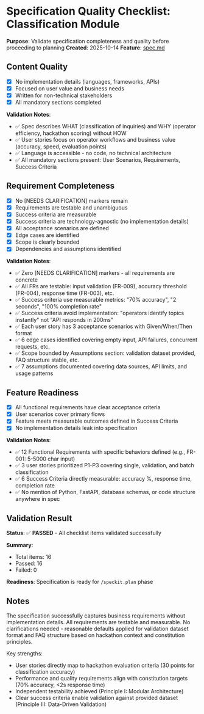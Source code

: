 # Specification Quality Checklist: Classification Module

**Purpose**: Validate specification completeness and quality before proceeding to planning
**Created**: 2025-10-14
**Feature**: [spec.md](../spec.md)

## Content Quality

- [x] No implementation details (languages, frameworks, APIs)
- [x] Focused on user value and business needs
- [x] Written for non-technical stakeholders
- [x] All mandatory sections completed

**Validation Notes**:
- ✅ Spec describes WHAT (classification of inquiries) and WHY (operator efficiency, hackathon scoring) without HOW
- ✅ User stories focus on operator workflows and business value (accuracy, speed, evaluation points)
- ✅ Language is accessible - no code, no technical architecture
- ✅ All mandatory sections present: User Scenarios, Requirements, Success Criteria

## Requirement Completeness

- [x] No [NEEDS CLARIFICATION] markers remain
- [x] Requirements are testable and unambiguous
- [x] Success criteria are measurable
- [x] Success criteria are technology-agnostic (no implementation details)
- [x] All acceptance scenarios are defined
- [x] Edge cases are identified
- [x] Scope is clearly bounded
- [x] Dependencies and assumptions identified

**Validation Notes**:
- ✅ Zero [NEEDS CLARIFICATION] markers - all requirements are concrete
- ✅ All FRs are testable: input validation (FR-009), accuracy threshold (FR-004), response time (FR-003), etc.
- ✅ Success criteria use measurable metrics: "70% accuracy", "2 seconds", "100% completion rate"
- ✅ Success criteria avoid implementation: "operators identify topics instantly" not "API responds in 200ms"
- ✅ Each user story has 3 acceptance scenarios with Given/When/Then format
- ✅ 6 edge cases identified covering empty input, API failures, concurrent requests, etc.
- ✅ Scope bounded by Assumptions section: validation dataset provided, FAQ structure stable, etc.
- ✅ 7 assumptions documented covering data sources, API limits, and usage patterns

## Feature Readiness

- [x] All functional requirements have clear acceptance criteria
- [x] User scenarios cover primary flows
- [x] Feature meets measurable outcomes defined in Success Criteria
- [x] No implementation details leak into specification

**Validation Notes**:
- ✅ 12 Functional Requirements with specific behaviors defined (e.g., FR-001: 5-5000 char input)
- ✅ 3 user stories prioritized P1-P3 covering single, validation, and batch classification
- ✅ 6 Success Criteria directly measurable: accuracy %, response time, completion rate
- ✅ No mention of Python, FastAPI, database schemas, or code structure anywhere in spec

## Validation Result

**Status**: ✅ **PASSED** - All checklist items validated successfully

**Summary**:
- Total items: 16
- Passed: 16
- Failed: 0

**Readiness**: Specification is ready for `/speckit.plan` phase

## Notes

The specification successfully captures business requirements without implementation details. All requirements are testable and measurable. No clarifications needed - reasonable defaults applied for validation dataset format and FAQ structure based on hackathon context and constitution principles.

Key strengths:
- User stories directly map to hackathon evaluation criteria (30 points for classification accuracy)
- Performance and quality requirements align with constitution targets (70% accuracy, <2s response time)
- Independent testability achieved (Principle I: Modular Architecture)
- Clear success criteria enable validation against provided dataset (Principle III: Data-Driven Validation)
